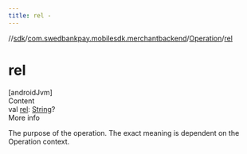 ```yaml
---
title: rel -
---
```

//[sdk](../../../index)/[com.swedbankpay.mobilesdk.merchantbackend](../index)/[Operation](index)/[rel](rel)



# rel  
[androidJvm]  
Content  
val [rel](rel): [String](https://kotlinlang.org/api/latest/jvm/stdlib/kotlin/-string/index.html)?  
More info  


The purpose of the operation. The exact meaning is dependent on the Operation context.

  




